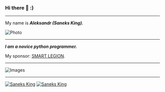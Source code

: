 ### Hi there 👋 :)

***

My name is ___Aleksandr (Saneks King).___

![Photo](https://github.com/saneksking/saneksking/raw/master/data/images/saneks.jpg)

***

___I am a novice python programmer.___

My sponsor: [SMART LEGION](https://github.com/smartlegion/).

***

![Images](https://github.com/saneksking/saneksking/raw/master/data/images/klava.gif)

***

[![Saneks King](https://img.shields.io/badge/Github-@saneksking-blue)](https://github.com/saneksking)
[![Saneks King](https://img.shields.io/badge/Site-https://saneksking.github.io-blue)](https://saneksking.github.io)
